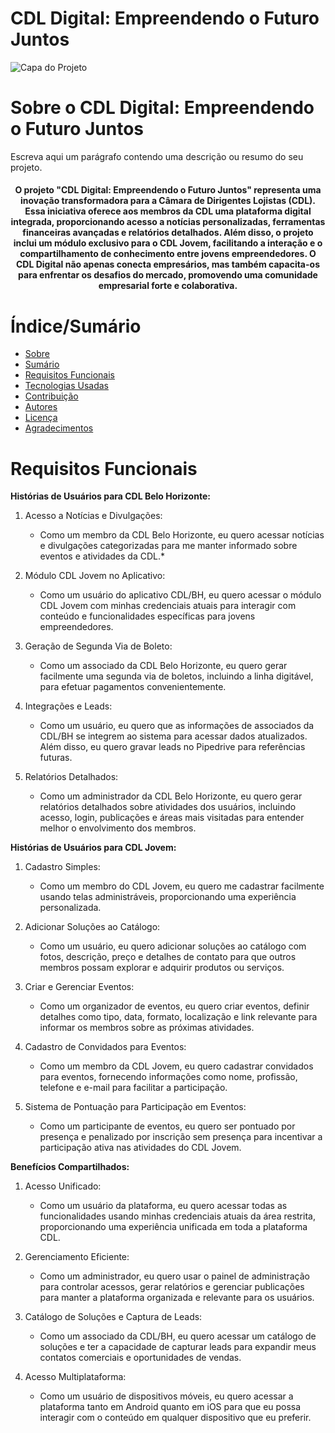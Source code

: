 # CDL Digital: Empreendendo o Futuro Juntos


![Capa do Projeto](https://picsum.photos/850/280)

# Sobre o CDL Digital: Empreendendo o Futuro Juntos

Escreva aqui um parágrafo contendo uma descrição ou resumo do seu projeto.

<h4 align="center"> 
	O projeto "CDL Digital: Empreendendo o Futuro Juntos" representa uma inovação transformadora para a Câmara de Dirigentes Lojistas (CDL). Essa iniciativa oferece aos membros da CDL uma plataforma digital integrada, proporcionando acesso a notícias personalizadas, ferramentas financeiras avançadas e relatórios detalhados. Além disso, o projeto inclui um módulo exclusivo para o CDL Jovem, facilitando a interação e o compartilhamento de conhecimento entre jovens empreendedores. O CDL Digital não apenas conecta empresários, mas também capacita-os para enfrentar os desafios do mercado, promovendo uma comunidade empresarial forte e colaborativa.
</h4>

# Índice/Sumário

* [Sobre](#Sobre-o-CDL-Digital:-Empreendendo-o-Futuro-Juntos)
* [Sumário](#índice/sumário)
* [Requisitos Funcionais](#requisitos-funcionais)
* [Tecnologias Usadas](#tecnologias-usadas)
* [Contribuição](#contribuição)
* [Autores](#autores)
* [Licença](#licença)
* [Agradecimentos](#agradecimentos)


# Requisitos Funcionais 

 <b>Histórias de Usuários para CDL Belo Horizonte:</b>
1. Acesso a Notícias e Divulgações:
   - Como um membro da CDL Belo Horizonte, eu quero acessar notícias e divulgações categorizadas para me manter informado sobre eventos e atividades da CDL.*

2. Módulo CDL Jovem no Aplicativo:
   - Como um usuário do aplicativo CDL/BH, eu quero acessar o módulo CDL Jovem com minhas credenciais atuais para interagir com conteúdo e funcionalidades específicas para jovens empreendedores.

3. Geração de Segunda Via de Boleto:
   - Como um associado da CDL Belo Horizonte, eu quero gerar facilmente uma segunda via de boletos, incluindo a linha digitável, para efetuar pagamentos convenientemente.

4. Integrações e Leads:
   - Como um usuário, eu quero que as informações de associados da CDL/BH se integrem ao sistema para acessar dados atualizados. Além disso, eu quero gravar leads no Pipedrive para referências futuras.

5. Relatórios Detalhados:
   - Como um administrador da CDL Belo Horizonte, eu quero gerar relatórios detalhados sobre atividades dos usuários, incluindo acesso, login, publicações e áreas mais visitadas para entender melhor o envolvimento dos membros.

<b>Histórias de Usuários para CDL Jovem:</b>

1. Cadastro Simples:
   - Como um membro do CDL Jovem, eu quero me cadastrar facilmente usando telas administráveis, proporcionando uma experiência personalizada.

2. Adicionar Soluções ao Catálogo:
   - Como um usuário, eu quero adicionar soluções ao catálogo com fotos, descrição, preço e detalhes de contato para que outros membros possam explorar e adquirir produtos ou serviços.

3. Criar e Gerenciar Eventos:
   - Como um organizador de eventos, eu quero criar eventos, definir detalhes como tipo, data, formato, localização e link relevante para informar os membros sobre as próximas atividades.

4. Cadastro de Convidados para Eventos:
   - Como um membro da CDL Jovem, eu quero cadastrar convidados para eventos, fornecendo informações como nome, profissão, telefone e e-mail para facilitar a participação.

5. Sistema de Pontuação para Participação em Eventos:
   - Como um participante de eventos, eu quero ser pontuado por presença e penalizado por inscrição sem presença para incentivar a participação ativa nas atividades do CDL Jovem.

<b>Benefícios Compartilhados:</b>

1. Acesso Unificado:
   - Como um usuário da plataforma, eu quero acessar todas as funcionalidades usando minhas credenciais atuais da área restrita, proporcionando uma experiência unificada em toda a plataforma CDL.

2. Gerenciamento Eficiente:
   - Como um administrador, eu quero usar o painel de administração para controlar acessos, gerar relatórios e gerenciar publicações para manter a plataforma organizada e relevante para os usuários.

3. Catálogo de Soluções e Captura de Leads:
   - Como um associado da CDL/BH, eu quero acessar um catálogo de soluções e ter a capacidade de capturar leads para expandir meus contatos comerciais e oportunidades de vendas.

4. Acesso Multiplataforma:
   - Como um usuário de dispositivos móveis, eu quero acessar a plataforma tanto em Android quanto em iOS para que eu possa interagir com o conteúdo em qualquer dispositivo que eu preferir.
